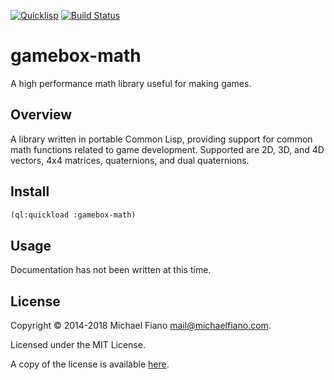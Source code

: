 [![Quicklisp](http://quickdocs.org/badge/gamebox-math.svg)](http://quickdocs.org/gamebox-math/)
[![Build Status](https://travis-ci.org/mfiano/gamebox-math.svg?branch=master)](https://travis-ci.org/mfiano/gamebox-math)

# gamebox-math

A high performance math library useful for making games.

## Overview

A library written in portable Common Lisp, providing support for common math functions related to
game development. Supported are 2D, 3D, and 4D vectors, 4x4 matrices, quaternions, and dual
quaternions.

## Install

``` lisp
(ql:quickload :gamebox-math)
```

## Usage

Documentation has not been written at this time.

## License

Copyright © 2014-2018 Michael Fiano <mail@michaelfiano.com>.

Licensed under the MIT License.

A copy of the license is available [here](LICENSE).
